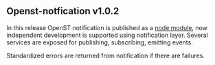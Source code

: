 ## Openst-notfication v1.0.2

In this release OpenST notification is published as a [node module](https://www.npmjs.com/package/@openstfoundation/openst-notification), now independent development is supported using notification layer.
Several services are exposed for publishing, subscribing, emitting events.

Standardized errors are returned from notification if there are failures.

